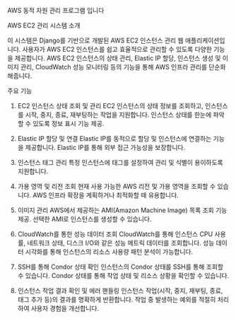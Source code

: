 AWS 동적 자원 관리 프로그램 입니다

AWS EC2 관리 시스템 소개

이 시스템은 Django를 기반으로 개발된 AWS EC2 인스턴스 관리 웹 애플리케이션입니다. 사용자가 AWS EC2 인스턴스를 쉽고 효율적으로 관리할 수 있도록 다양한 기능을 제공합니다. AWS EC2 인스턴스의 상태 관리, Elastic IP 할당, 인스턴스 생성 및 이미지 관리, CloudWatch 성능 모니터링 등의 기능을 통해 AWS 인프라 관리를 단순화 해줍니다.

주요 기능

1. EC2 인스턴스 상태 조회 및 관리
EC2 인스턴스의 상태 정보를 조회하고, 인스턴스를 시작, 중지, 종료, 재부팅하는 작업을 지원합니다.
인스턴스 상태를 한눈에 파악할 수 있도록 정보 표시 기능 제공.

2. Elastic IP 할당 및 연결
Elastic IP를 동적으로 할당 및 인스턴스에 연결하는 기능을 제공합니다.
Elastic IP를 통해 외부 접근 가능성을 보장합니다.

3. 인스턴스 태그 관리
특정 인스턴스에 태그를 설정하여 관리 및 식별이 용이하도록 지원합니다.

4. 가용 영역 및 리전 조회
현재 사용 가능한 AWS 리전 및 가용 영역을 조회할 수 있습니다.
AWS 인프라 확장을 계획하거나 최적화할 때 유용합니다.

5. 이미지 관리
AWS에서 제공하는 AMI(Amazon Machine Image) 목록 조회 기능 제공.
선택한 AMI로 인스턴스를 생성할 수 있습니다.

6. CloudWatch를 통한 성능 데이터 조회
CloudWatch를 통해 인스턴스 CPU 사용률, 네트워크 상태, 디스크 I/O와 같은 성능 메트릭 데이터를 조회합니다.
성능 데이터 시각화를 통해 인스턴스의 리소스 사용량 패턴 분석이 가능합니다.

7. SSH를 통해 Condor 상태 확인
인스턴스의 Condor 상태를 SSH를 통해 조회할 수 있습니다.
Condor 상태를 통해 작업 상태 및 리소스 상황을 확인할 수 있습니다.

8. 인스턴스 작업 결과 확인 및 에러 핸들링
인스턴스 작업(시작, 중지, 재부팅, 종료, 태그 추가 등)의 결과를 명확하게 반환합니다.
작업 중 발생하는 예외를 적절히 처리하여 사용자 경험을 개선합니다.
